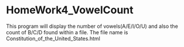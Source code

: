 # HomeWork4_VowelCount
 This program will display the number of vowels(A/E/I/O/U) and also the count of B/C/D found within a file. The file name is Constitution_of_the_United_States.html 
